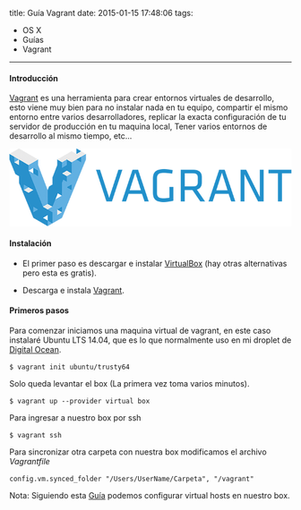 title: Guía Vagrant
date: 2015-01-15 17:48:06
tags:
- OS X
- Guías
- Vagrant
---

#### Introducción
[Vagrant](https://www.vagrantup.com) es una herramienta para crear entornos virtuales de desarrollo, esto viene muy bien para no instalar nada en tu equipo, compartir el mismo entorno entre varios desarrolladores, replicar la exacta configuración de tu servidor de producción en tu maquina local, Tener varios entornos de desarrollo al mismo tiempo, etc...

<!--more-->

![Vagrant Logo](/images/logo-vagrant.png)

#### Instalación

- El primer paso es descargar e instalar [VirtualBox](https://www.virtualbox.org/wiki/Downloads) (hay otras alternativas pero esta es gratis).

- Descarga e instala [Vagrant](http://www.vagrantup.com/downloads).

#### Primeros pasos

Para comenzar iniciamos una maquina virtual de vagrant, en este caso instalaré Ubuntu LTS 14.04, que es lo que normalmente uso en mi droplet de [Digital Ocean](https://www.digitalocean.com/?refcode=e32ae009945f).

    $ vagrant init ubuntu/trusty64

Solo queda levantar el box (La primera vez toma varios minutos).

    $ vagrant up --provider virtual box


Para ingresar a nuestro box por ssh

    $ vagrant ssh

Para sincronizar otra carpeta con nuestra box modificamos el archivo *Vagrantfile*

    config.vm.synced_folder "/Users/UserName/Carpeta", "/vagrant"

Nota: Siguiendo esta [Guía](https://www.digitalocean.com/community/tutorials/how-to-set-up-apache-virtual-hosts-on-ubuntu-14-04-lts) podemos configurar virtual hosts en nuestro box.
